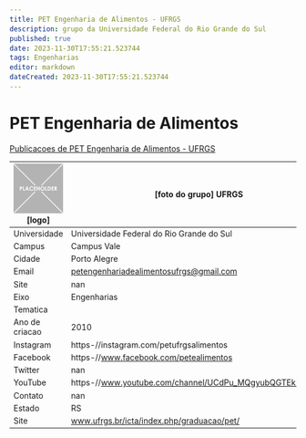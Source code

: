 ```yaml
---
title: PET Engenharia de Alimentos - UFRGS
description: grupo da Universidade Federal do Rio Grande do Sul
published: true
date: 2023-11-30T17:55:21.523744
tags: Engenharias
editor: markdown
dateCreated: 2023-11-30T17:55:21.523744
---
```


# PET Engenharia de Alimentos

[Publicacoes de PET Engenharia de Alimentos - UFRGS](/atividade/229PETEngenhariadeAlimentosUFRGS/feed.md)

| ![placeholder.png](/placeholder.png) [logo] | [foto do grupo] UFRGS         |
| ------------------------------------------- | ------------------------------------------------- |
| Universidade                                | Universidade Federal do Rio Grande do Sul      |
| Campus                                      | Campus Vale            |
| Cidade                                      | Porto Alegre             |
| Email                                       | petengenhariadealimentosufrgs@gmail.com             |
| Site                                        | nan              |
| Eixo                                        | Engenharias              |
| Tematica                                    |           |
| Ano de criacao                              | 2010        |
| Instagram                                   | https-//instagram.com/petufrgsalimentos         |
| Facebook                                    | https-//www.facebook.com/petealimentos          |
| Twitter                                     | nan           |
| YouTube                                     | https-//www.youtube.com/channel/UCdPu_MQgyubQGTEkBtQYgIA           |
| Contato                                     | nan         |
| Estado                                      |  RS            |
| Site                                        | www.ufrgs.br/icta/index.php/graduacao/pet/ |
